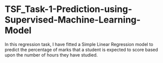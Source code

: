 # TSF_Task-1-Prediction-using-Supervised-Machine-Learning-Model
In this regression task, I have fitted a Simple Linear Regression model to predict the percentage of marks that a student is expected to score based upon the number of hours they have studied. 
